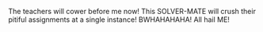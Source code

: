  The teachers will cower before me now! This SOLVER-MATE will crush their pitiful assignments at a single instance! BWHAHAHAHA! All hail ME!
